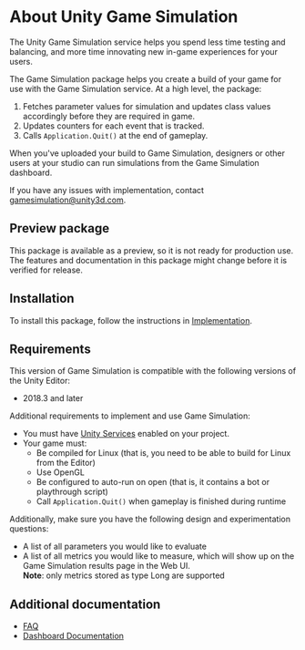 # About Unity Game Simulation
The Unity Game Simulation service helps you spend less time testing and balancing, and more time innovating new in-game experiences for your users.

The Game Simulation package helps you create a build of your game for use with the Game Simulation service. At a high level, the package:
1. Fetches parameter values for simulation and updates class values accordingly before they are required in game.
2. Updates counters for each event that is tracked.
3. Calls `Application.Quit()` at the end of gameplay.

When you've uploaded your build to Game Simulation, designers or other users at your studio can run simulations from the Game Simulation dashboard.

If you have any issues with implementation, contact [gamesimulation@unity3d.com](mailto:gamesimulation@unity3d.com).

## Preview package
This package is available as a preview, so it is not ready for production use. The features and documentation in this package might change before it is verified for release.

<a name="Installation"></a>
## Installation

To install this package, follow the instructions in [Implementation](ImplementationGuide.md).

## Requirements
This version of Game Simulation is compatible with the following versions of the Unity Editor:
* 2018.3 and later

Additional requirements to implement and use Game Simulation:
* You must have [Unity Services](https://docs.unity3d.com/Manual/SettingUpProjectServices.html) enabled on your project.
* Your game must:
  * Be compiled for Linux (that is, you need to be able to build for Linux from the Editor)
  * Use OpenGL
  * Be configured to auto-run on open (that is, it contains a bot or playthrough script)
  * Call `Application.Quit()` when gameplay is finished during runtime

Additionally, make sure you have the following design and experimentation questions:
* A list of all parameters you would like to evaluate
* A list of all metrics you would like to measure, which will show up on the Game Simulation results page in the Web UI.<br /> **Note**: only metrics stored as type Long are supported

## Additional documentation
* [FAQ](https://unity-technologies.github.io/gamesimulation/Docs/FAQ.html)
* [Dashboard Documentation](https://unity-technologies.github.io/gamesimulation/Docs/Dashboard.html)

